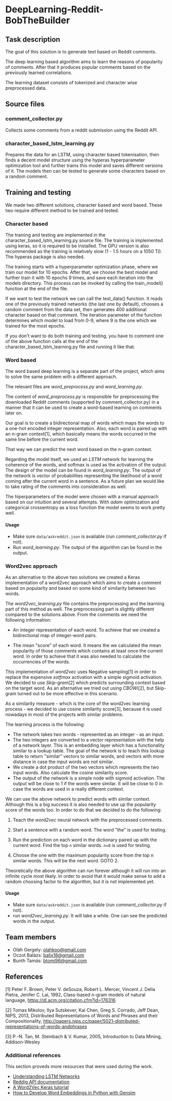 # DeepLearning-Reddit-BobTheBuilder

## Task description

The goal of this solution is to generate text based on Reddit comments.

The deep learning based algorithm aims to learn the reasons of popularity of
comments. After that it produces popular comments based on the previously
learned correlations.

The learning dataset consists of tokenized and character wise preprocessed data.

## Source files

### comment_collector.py

Collects some comments from a reddit submission using the Reddit API.

### character_based_lstm_learning.py

Prepares the data for an LSTM, using character based tokenisation, then finds a decent model structure using the hyperas hyperparameter optimization tool and further trains this model and saves different versions of it. The models then can be tested to generate some characters based on a random comment.

## Training and testing

We made two different solutions, character based and word based. These two require different method to be trained and tested.

### Character based

The training and testing are implemented in the character_based_lstm_learning.py source file. The training is implemented using keras, so it is required to be installed. The GPU version is also recommended as the training is relatively slow (1 - 1.5 hours on a 1050 TI). The hyperas package is also needed.

The training starts with a hyperparameter optimization phase, where we train our model for 10 epochs. After that, we choose the best model and further train it with 10 epochs 9 times, and save each iteration into the models directory. This process can be invoked by calling the train_model() function at the end of the file.

If we want to test the network we can call the test_data() function. It reads one of the previously trained networks (the last one by default), chooses a random comment from the data set, then generates 400 additional character based on that comment. The iteration parameter of the function determines which model to load from 0-9, where 9 is the one which we trained for the most epochs.

If you don't want to do both training and testing, you have to comment one of the above function calls at the end of the character_based_lstm_learning.py file and running it like that.


### Word based

The word based deep learning is a separate part of the project, which aims to
solve the same problem with a different approach.

The relevant files are *word_preprocess.py* and *word_learning.py*.

The content of *word_preprocess.py* is responsible for preprocessing the
downloaded Reddit comments (supported by comment_collector.py) in a manner that
it can be used to create a word-based learning on comments later on.

Our goal is to create a bidirectional map of words which maps the words to
a one-hot encoded integer representation. Also, each word is paired up with an
n-gram context[1], which basically means the words occurred in the same
line before the current word.

That way we can predict the next word based on the n-gram context.

Regarding the model itself, we used an *LSTM* network for learning the coherence
of the words, and softmax is used as the activation of the output. The design of
the model can be found in *word_learning.py*. The output of the network is
vector of probabilities representing the likelihood of a word coming after the
current word in a sentence. As a future plan we would like to take rating of the
comments into consideration as well.

The hiperparameters of the model were chosen with a manual approach based on our
intuition and several attempts. With *adam* optimization and categorical
crossentropy as a loss function the model seems to work pretty well.

#### Usage

- Make sure `data/askreddit.json` is available (run *comment_collector.py* if
  not).
- Run *word_learning.py*. The output of the algorithm can be found in the
  output.

### Word2vec approach

As an alternative to the above two solutions we created a Keras implementation
of a word2vec approach which aims to create a comment based on popularity and
based on some kind of similarity between two words.

The *word2vec_learning.py* file contains the preprocessing and the learning part
of this method as well. The preprocessing part is slightly different compared to
the solutions above. From the comments we need the following information:

- An integer representation of each word. To achieve that we created a
  bidirectional map of integer-word pairs.

- The mean "score" of each word. It means the we calculated the mean popularity
  of those comments which contains at least once the current word. In order to
  achieve that it was also needed to calculate the occurrencies of the words.


This implementation of *word2vec* uses Negative sampling[1] in order to
replace the expensive *sotfmax* activation with a simple sigmoid activation. We
decided to use *Skip-gram*[2] which predicts surrounding context based on the target
word. As an alternative we tried out using *CBOW*i[2], but Skip-gram turned out to be
more effective in this scenario.

As a similarity measure - which is the core of the word2vec learning process -
we decided to use cosine similarity score[3], because it is used nowadays in most
of the projects with similar problems.

The learning process is the following:
- The network takes two words - represented as an integer - as an input.
- The two integers are converted to a vector representation with the help of a
  network layer. This is an embedding layer which has a functionality
  similar to a lookup table. The goal of the network is to teach this lookup
  table to return "similar" vectors to similar words, and vectors with more
  distance in case the input words are not similar.
- We create a dot product of the two vectors which represents the two input
  words. Also calculate the cosine similarity score.
- The output of the network is a simple node with sigmoid activation. The output
  will be close to 1 if the words were similar. It will be close to 0 in case
  the words are used in a really different context.

We can use the above network to predict words with similar context. Although
this is a big success it is also needed to use up the popularity score of the
words too. In order to do that we decided to do the following:

1. Teach the *word2vec* neural network with the preprocessed comments.

2. Start a sentence with a random word. The word "the" is used for testing.

3. Run the prediction on each word in the dictionary paired up with the current
   word. Find the top `n` similar words. `n=8` is used for testing.

4. Choose the one with the maximum popularity score from the top n similar
   words. This will be the next word. GOTO 2.

Theoretically the above algorithm can run forever although it will run into an
infinite cycle most likely. In order to avoid that it would make sense to add a
random choosing factor to the algorithm, but it is not implemented yet.

#### Usage

- Make sure `data/askreddit.json` is available (run *comment_collector.py* if
  not).
- run *word2vec_learning.py*. It will take a while. One can see the predicted
  words in the output.

## Team members

- Oláh Gergely: olahkoo@gmail.com
- Oczot Balázs: balix18@gmail.com
- Bunth Tamás: btomi96@gmail.com

## References

[1] Peter F. Brown, Peter V. deSouza, Robert L. Mercer, Vincent J. Delia Pietra,
Jenifer C. Lai, 1992, Class-based n-gram models of natural language, https://dl.acm.org/citation.cfm?id=176316

[2] Tomas Mikolov, Ilya Sutskever, Kai Chen, Greg S. Corrado, Jeff Dean, NIPS, 2013, Distributed Representations of Words and Phrases and their Compositionality, http://papers.nips.cc/paper/5021-distributed-representations-of-words-andphrases

[3] P.-N. Tan, M. Steinbach & V. Kumar, 2005, Introduction to Data Mining,
Addison-Wesley

### Additional references

This section proveds more resources that were used during the work.

- [Understanding LSTM Networks](http://colah.github.io/posts/2015-08-Understanding-LSTMs/)
- [Reddig API documentation](https://www.reddit.com/dev/api/)
- [A Word2Vec Keras tutorial](http://adventuresinmachinelearning.com/word2vec-keras-tutorial/)
- [How to Develop Word Embeddings in Python with Gensim](https://machinelearningmastery.com/develop-word-embeddings-python-gensim/)


